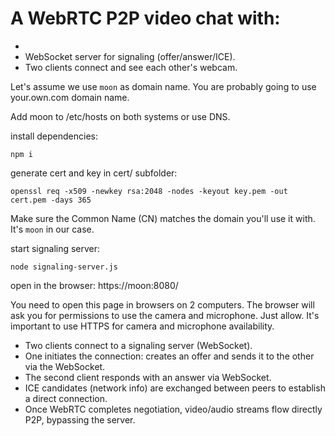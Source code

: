 # A WebRTC P2P video chat with:
- 
- WebSocket server for signaling (offer/answer/ICE).
- Two clients connect and see each other's webcam.

Let's assume we use `moon` as domain name.
You are probably going to use your.own.com domain name.

Add moon to /etc/hosts on both systems or use DNS.

install dependencies:
```
npm i
```

generate cert and key in cert/ subfolder:
```
openssl req -x509 -newkey rsa:2048 -nodes -keyout key.pem -out cert.pem -days 365
```

Make sure the Common Name (CN) matches the domain you'll use it with.
It's `moon` in our case.

start signaling server:
```
node signaling-server.js
```

open in the browser: https://moon:8080/

You need to open this page in browsers on 2 computers.
The browser will ask you for permissions to use the camera and microphone.
Just allow.
It's important to use HTTPS for camera and microphone availability.


- Two clients connect to a signaling server (WebSocket).
- One initiates the connection: creates an offer and sends it to the other via the WebSocket.
- The second client responds with an answer via WebSocket.
- ICE candidates (network info) are exchanged between peers to establish a direct connection.
- Once WebRTC completes negotiation, video/audio streams flow directly P2P, bypassing the server.

